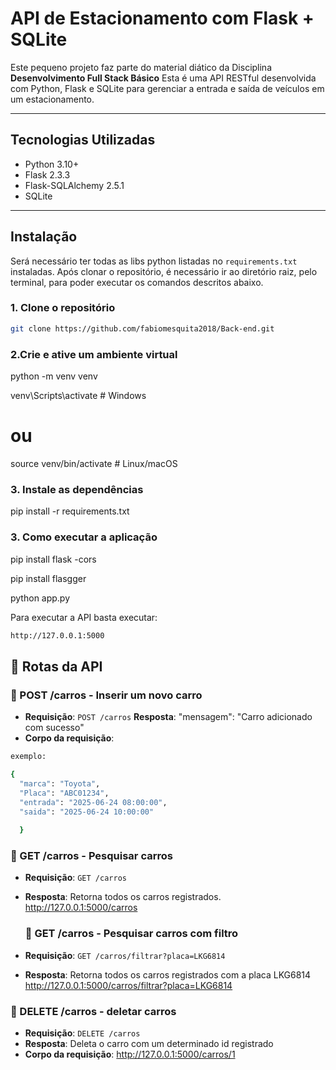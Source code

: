 # API de Estacionamento com Flask + SQLite

Este pequeno projeto faz parte do material diático da Disciplina **Desenvolvimento Full Stack Básico** 
Esta é uma API RESTful desenvolvida com Python, Flask e SQLite para gerenciar a entrada e saída de veículos em um estacionamento.

---

## Tecnologias Utilizadas

- Python 3.10+
- Flask 2.3.3
- Flask-SQLAlchemy 2.5.1
- SQLite

---

## Instalação

Será necessário ter todas as libs python listadas no `requirements.txt` instaladas.
Após clonar o repositório, é necessário ir ao diretório raiz, pelo terminal, para poder executar os comandos descritos abaixo.


### 1. Clone o repositório

```bash
git clone https://github.com/fabiomesquita2018/Back-end.git
```
### 2.Crie e ative um ambiente virtual

python -m venv venv

venv\Scripts\activate  # Windows
# ou
source venv/bin/activate  # Linux/macOS

### 3. Instale as dependências

pip install -r requirements.txt

### 3. Como executar a aplicação
pip install flask -cors

pip install flasgger

python app.py

Para executar a API  basta executar:

```bash
http://127.0.0.1:5000
```
## 📌 Rotas da API

### 🔹 POST /carros - Inserir um novo carro
- **Requisição**: `POST /carros`
 **Resposta**:   "mensagem": "Carro adicionado com sucesso"
- **Corpo da requisição**: 
```bash
exemplo:

{
  "marca": "Toyota",
  "Placa": "ABC01234",
  "entrada": "2025-06-24 08:00:00",
  "saida": "2025-06-24 10:00:00"
  
  }
  ```
  ### 🔹 GET /carros - Pesquisar carros
- **Requisição**: `GET /carros`
- **Resposta**: Retorna todos os carros registrados.
  http://127.0.0.1:5000/carros

   ### 🔹 GET /carros - Pesquisar carros com filtro
 - **Requisição**: `GET /carros/filtrar?placa=LKG6814`
 - **Resposta**: Retorna todos os carros registrados com a placa LKG6814
http://127.0.0.1:5000/carros/filtrar?placa=LKG6814

### 🔹 DELETE /carros - deletar carros
- **Requisição**: `DELETE /carros`
- **Resposta**: Deleta o carro com um determinado id registrado
- **Corpo da requisição**:
http://127.0.0.1:5000/carros/1





